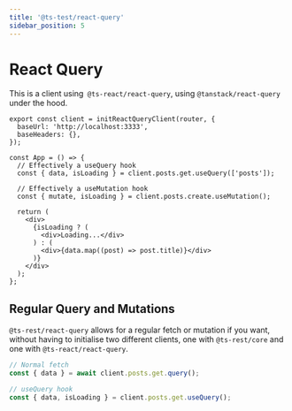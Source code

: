 ```yaml
---
title: '@ts-test/react-query'
sidebar_position: 5
---
```


# React Query

This is a client using` @ts-react/react-query`, using `@tanstack/react-query` under the hood.

```tsx
export const client = initReactQueryClient(router, {
  baseUrl: 'http://localhost:3333',
  baseHeaders: {},
});

const App = () => {
  // Effectively a useQuery hook
  const { data, isLoading } = client.posts.get.useQuery(['posts']);

  // Effectively a useMutation hook
  const { mutate, isLoading } = client.posts.create.useMutation();

  return (
    <div>
      {isLoading ? (
        <div>Loading...</div>
      ) : (
        <div>{data.map((post) => post.title)}</div>
      )}
    </div>
  );
};
```

## Regular Query and Mutations

`@ts-rest/react-query` allows for a regular fetch or mutation if you want, without having to initialise two different clients, one with `@ts-rest/core` and one with `@ts-react/react-query`.

```typescript
// Normal fetch
const { data } = await client.posts.get.query();

// useQuery hook
const { data, isLoading } = client.posts.get.useQuery();
```
